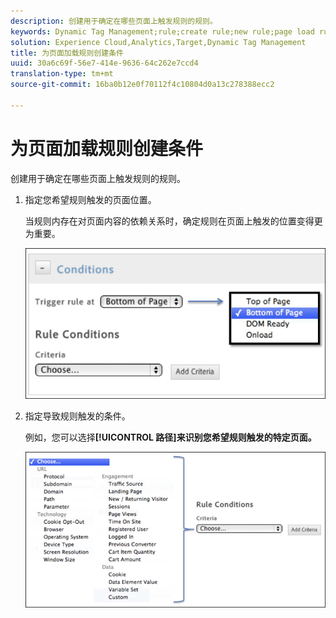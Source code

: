 ```yaml
---
description: 创建用于确定在哪些页面上触发规则的规则。
keywords: Dynamic Tag Management;rule;create rule;new rule;page load rule
solution: Experience Cloud,Analytics,Target,Dynamic Tag Management
title: 为页面加载规则创建条件
uuid: 30a6c69f-56e7-414e-9636-64c262e7ccd4
translation-type: tm+mt
source-git-commit: 16ba0b12e0f70112f4c10804d0a13c278388ecc2

---
```



# 为页面加载规则创建条件

创建用于确定在哪些页面上触发规则的规则。

1. 指定您希望规则触发的页面位置。

   当规则内存在对页面内容的依赖关系时，确定规则在页面上触发的位置变得更为重要。

   ![](assets/conditions-page-load-rules1.png)

1. 指定导致规则触发的条件。

   例如，您可以选择&#x200B;**[!UICONTROL 路径]来识别您希望规则触发的特定页面。**

   ![](assets/conditions-page-load-rules2.png)


